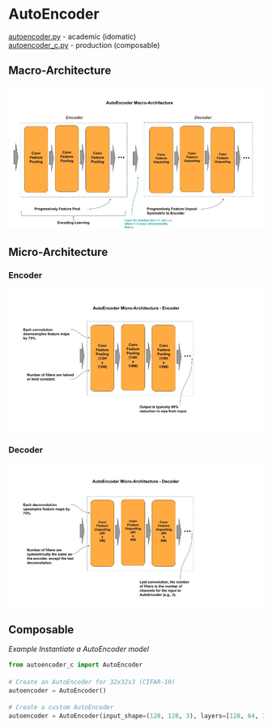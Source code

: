 
# AutoEncoder

[autoencoder.py](autoencoder.py) - academic (idomatic)<br/>
[autoencoder_c.py](autoencoder_c.py) - production (composable)


## Macro-Architecture

<img src='macro.jpg'>

## Micro-Architecture 

### Encoder

<img src='encoder.jpg'>

### Decoder

<img src="decoder.jpg">


## Composable

*Example Instantiate a AutoEncoder model*

```python
from autoencoder_c import AutoEncoder

# Create an AutoEncoder for 32x32x3 (CIFAR-10)
autoencoder = AutoEncoder()

# Create a custom AutoEncoder
autoencoder = AutoEncoder(input_shape=(128, 128, 3), layers=[128, 64, 32])
```
